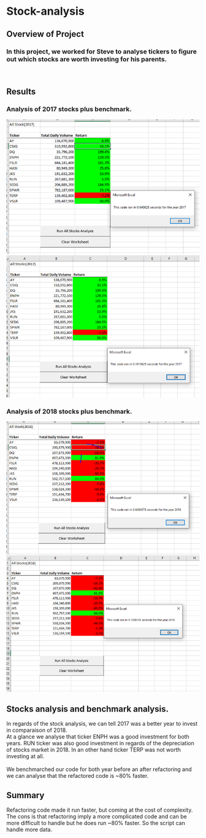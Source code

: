 # Stock-analysis

## Overview of Project


### In this project, we worked for Steve to analyse tickers to figure out which stocks are worth investing for his parents.
<br>





## Results
###  Analysis of 2017 stocks plus benchmark.<br>

 

![](Ressources/VBA_Challenge_2017_old.PNG)<br>
![](Ressources/VBA_Challenge_2017.png)


### Analysis of 2018 stocks plus benchmark.<br>
![](Ressources/VBA_Challenge_2018_old.png)<br>
![](Ressources/VBA_Challenge_2018.png)
<br>

## Stocks analysis and benchmark analysis.<br>

In regards of the stock analysis, we can tell 2017 was a better year to invest in comparaison of 2018.<br>
At a glance we analyse that ticker ENPH was a good investment for both years. RUN ticker was also good investment in regards of the depreciation of stocks market in 2018. In an other hand ticker TERP was not worth investing at all.<br>
<br>
We benchmarched our code for both year before an after refactoring and we can analyse that the refactored code is ~80% faster.

## Summary

Refactoring code made it run faster, but coming at the cost of complexity.<br>
The cons is that refactoring imply a more complicated code and can be more difficult to handle but he does run ~80% faster. So the script can handle more data.<br>

